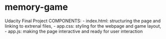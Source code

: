 # memory-game
Udacity Final Project
COMPONENTS:
       - index.html: structuring the page and linking to extrenal files,
       - app.css: styling for the webpage and game layout,
       - app.js: making the page interactive and ready for user interaction
